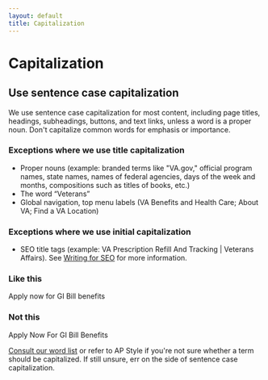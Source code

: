 ```yaml
---
layout: default
title: Capitalization
---
```


# Capitalization

## Use sentence case capitalization

We use sentence case capitalization for most content, including page titles, headings, subheadings, buttons, and text links, unless a word is a proper noun. Don't capitalize common words for emphasis or importance.

### Exceptions where we use title capitalization

- Proper nouns (example: branded terms like "VA.gov," official program names, state names, names of federal agencies, days of the week and months, compositions such as titles of books, etc.)
- The word “Veterans”
- Global navigation, top menu labels (VA Benefits and Health Care; About VA; Find a VA Location)

### Exceptions where we use initial capitalization
- SEO title tags (example: VA Prescription Refill And Tracking \| Veterans Affairs). See [Writing for SEO](https://design.va.gov/content-style-guide/seo) for more information.

<div class="do-dont">
<div class="do-dont__do">
<h3 class="do-dont__heading">Like this</h3>
<div class="do-dont__content" markdown="1">
Apply now for GI Bill benefits
</div>
</div>
<div class="do-dont__dont">
<h3 class="do-dont__heading">Not this</h3>
<div class="do-dont__content" markdown="1">
Apply Now For GI Bill Benefits
</div>
</div>
</div>

[Consult our word list](https://design.va.gov/content-style-guide/word-list) or refer to AP Style if you're not sure whether a term should be capitalized. If still unsure, err on the side of sentence case capitalization.
